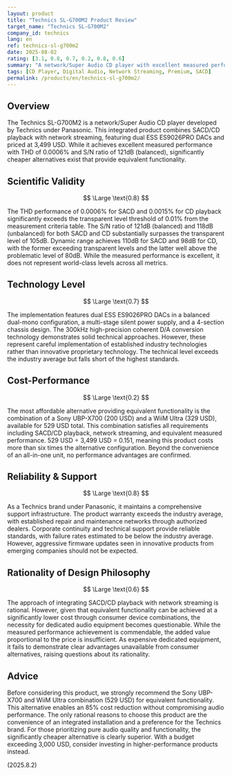 ```yaml
---
layout: product
title: "Technics SL-G700M2 Product Review"
target_name: "Technics SL-G700M2"
company_id: technics
lang: en
ref: technics-sl-g700m2
date: 2025-08-02
rating: [3.1, 0.8, 0.7, 0.2, 0.8, 0.6]
summary: "A network/Super Audio CD player with excellent measured performance but poor cost-performance due to the availability of significantly cheaper alternatives that provide equivalent functionality"
tags: [CD Player, Digital Audio, Network Streaming, Premium, SACD]
permalink: /products/en/technics-sl-g700m2/
---
```

## Overview

The Technics SL-G700M2 is a network/Super Audio CD player developed by Technics under Panasonic. This integrated product combines SACD/CD playback with network streaming, featuring dual ESS ES9026PRO DACs and priced at 3,499 USD. While it achieves excellent measured performance with THD of 0.0006% and S/N ratio of 121dB (balanced), significantly cheaper alternatives exist that provide equivalent functionality.

## Scientific Validity

$$ \Large \text{0.8} $$

The THD performance of 0.0006% for SACD and 0.0015% for CD playback significantly exceeds the transparent level threshold of 0.01% from the measurement criteria table. The S/N ratio of 121dB (balanced) and 118dB (unbalanced) for both SACD and CD substantially surpasses the transparent level of 105dB. Dynamic range achieves 110dB for SACD and 98dB for CD, with the former exceeding transparent levels and the latter well above the problematic level of 80dB. While the measured performance is excellent, it does not represent world-class levels across all metrics.

## Technology Level

$$ \Large \text{0.7} $$

The implementation features dual ESS ES9026PRO DACs in a balanced dual-mono configuration, a multi-stage silent power supply, and a 4-section chassis design. The 300kHz high-precision coherent D/A conversion technology demonstrates solid technical approaches. However, these represent careful implementation of established industry technologies rather than innovative proprietary technology. The technical level exceeds the industry average but falls short of the highest standards.

## Cost-Performance

$$ \Large \text{0.2} $$

The most affordable alternative providing equivalent functionality is the combination of a Sony UBP-X700 (200 USD) and a WiiM Ultra (329 USD), available for 529 USD total. This combination satisfies all requirements including SACD/CD playback, network streaming, and equivalent measured performance. 529 USD ÷ 3,499 USD = 0.151, meaning this product costs more than six times the alternative configuration. Beyond the convenience of an all-in-one unit, no performance advantages are confirmed.

## Reliability & Support

$$ \Large \text{0.8} $$

As a Technics brand under Panasonic, it maintains a comprehensive support infrastructure. The product warranty exceeds the industry average, with established repair and maintenance networks through authorized dealers. Corporate continuity and technical support provide reliable standards, with failure rates estimated to be below the industry average. However, aggressive firmware updates seen in innovative products from emerging companies should not be expected.

## Rationality of Design Philosophy

$$ \Large \text{0.6} $$

The approach of integrating SACD/CD playback with network streaming is rational. However, given that equivalent functionality can be achieved at a significantly lower cost through consumer device combinations, the necessity for dedicated audio equipment becomes questionable. While the measured performance achievement is commendable, the added value proportional to the price is insufficient. As expensive dedicated equipment, it fails to demonstrate clear advantages unavailable from consumer alternatives, raising questions about its rationality.

## Advice

Before considering this product, we strongly recommend the Sony UBP-X700 and WiiM Ultra combination (529 USD) for equivalent functionality. This alternative enables an 85% cost reduction without compromising audio performance. The only rational reasons to choose this product are the convenience of an integrated installation and a preference for the Technics brand. For those prioritizing pure audio quality and functionality, the significantly cheaper alternative is clearly superior. With a budget exceeding 3,000 USD, consider investing in higher-performance products instead.

(2025.8.2)
